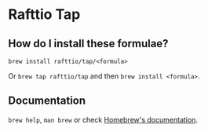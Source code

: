 # Rafttio Tap

## How do I install these formulae?

`brew install rafttio/tap/<formula>`

Or `brew tap rafttio/tap` and then `brew install <formula>`.

## Documentation

`brew help`, `man brew` or check [Homebrew's documentation](https://docs.brew.sh).
